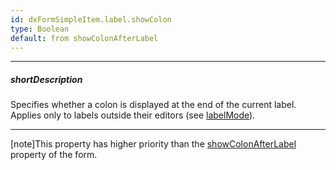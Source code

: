 ```yaml
---
id: dxFormSimpleItem.label.showColon
type: Boolean
default: from showColonAfterLabel
---
```

---
##### shortDescription
Specifies whether a colon is displayed at the end of the current label. Applies only to labels outside their editors (see [labelMode](/api-reference/10%20UI%20Components/dxForm/1%20Configuration/labelMode.md '/Documentation/ApiReference/UI_Components/dxForm/Configuration/#labelMode')).

---
[note]This property has higher priority than the [showColonAfterLabel](/api-reference/10%20UI%20Components/dxForm/1%20Configuration/showColonAfterLabel.md '/Documentation/ApiReference/UI_Components/dxForm/Configuration/#showColonAfterLabel') property of the form.